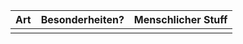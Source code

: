 
| Art | Besonderheiten? | Menschlicher Stuff |
| --- | --------------- | ------------------ |
|     |                 |                    |
